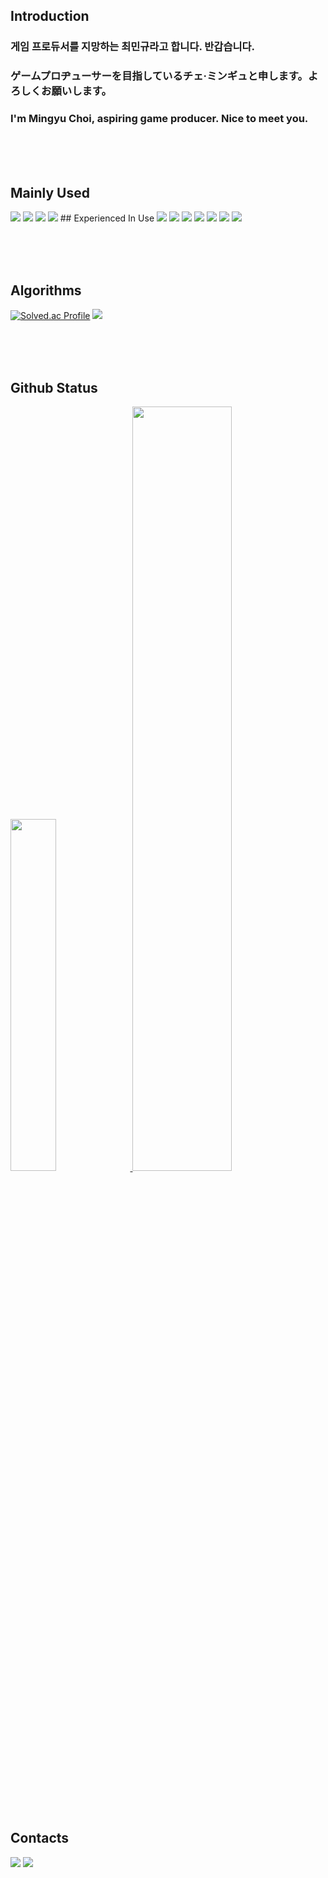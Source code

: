 <!--
**Mingyu0626/Mingyu0626** is a ✨ _special_ ✨ repository because its `README.md` (this file) appears on your GitHub profile.

Here are some ideas to get you started:

- 🔭 I’m currently working on ...
- 🌱 I’m currently learning ...
- 👯 I’m looking to collaborate on ...
- 🤔 I’m looking for help with ...
- 💬 Ask me about ...
- 📫 How to reach me: ...
- 😄 Pronouns: ...
- ⚡ Fun fact: ...
-->

## Introduction
### 게임 프로듀서를 지망하는 최민규라고 합니다. 반갑습니다.
### ゲームプロヂューサーを目指しているチェ·ミンギュと申します。よろしくお願いします。
### I'm Mingyu Choi, aspiring game producer. Nice to meet you.

<br/><br/><br/>

## Mainly Used
<img src="https://img.shields.io/badge/Unreal%20Engine-black?style=flat&logo=unrealengine&logoColor=0E1128"/>
<img src="https://img.shields.io/badge/Unity-black?style=flat&logo=unity&logoColor=000000"/>
<img src="https://img.shields.io/badge/C++-black?style=flat&logo=cplusplus&logoColor=00599C"/>
<img src="https://img.shields.io/badge/C&#35;-black?style=flat&logo=csharp&logoColor=512BD4"/>
## Experienced In Use
<img src="https://img.shields.io/badge/Android%20Studio-black?style=flat&logo=androidstudio&logoColor=3DDC84"/>
<img src="https://img.shields.io/badge/PyTorch-black?style=flat&logo=pytorch&logoColor=EE4C2C"/>
<img src="https://img.shields.io/badge/MySQL-black?style=flat&logo=mysql&logoColor=4479A1"/>
<img src="https://img.shields.io/badge/Google%20Colab-black?style=flat&logo=googlecolab&logoColor=F9AB00"/>
<img src="https://img.shields.io/badge/C-black?style=flat&logo=c&logoColor=A8B9CC"/>
<img src="https://img.shields.io/badge/Python-black?style=flat&logo=python&logoColor=3776AB"/>
<img src="https://img.shields.io/badge/Kotlin-black?style=flat&logo=kotlin&logoColor=7F52FF"/>

<br/><br/><br/>

## Algorithms
[![Solved.ac Profile](http://mazassumnida.wtf/api/v2/generate_badge?boj=mg010626)](https://solved.ac/mg010626/)
<img src="http://mazandi.herokuapp.com/api?handle={mg010626}&theme=warm"/>

<br/><br/><br/>

## Github Status
<a href="https://github.com/anuraghazra/github-readme-stats">
    <img src="https://github-readme-stats.vercel.app/api/top-langs/?username=Mingyu0626&layout=donut&show_icons=true&theme=material-palenight&hide_border=true&bg_color=20232a&icon_color=088A08&text_color=fff&title_color=088a08&count_private=true&exclude_repo=Face-Transfer-Application" width=38% />
</a>
<a href="https://github.com/anuraghazra/github-readme-stats">
  <img src="https://github-readme-stats.vercel.app/api?username=Mingyu0626&show_icons=true&theme=material-palenight&hide_border=true&bg_color=20232a&icon_color=088A08&text_color=fff&title_color=088A08&count_private=true" width=56% />
</a>

<br/><br/><br/>

## Contacts
<a href="https://www.instagram.com/choimingyu_0626/?hl=ko" target="_blank"><img src="https://img.shields.io/badge/Instagram-black?style=flat&logo=Instagram&logoColor=E4405F"/><a>
<a href="https://www.notion.so/Road-to-Game-Director-511cc09d996f4fe49cea907fb00a9f9a" target="_blank"><img src="https://img.shields.io/badge/Notion-white?style=flat&logo=Notion&logoColor=000000"/><a>
